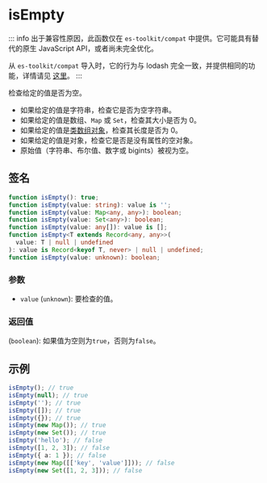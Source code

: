 # isEmpty

::: info
出于兼容性原因，此函数仅在 `es-toolkit/compat` 中提供。它可能具有替代的原生 JavaScript API，或者尚未完全优化。

从 `es-toolkit/compat` 导入时，它的行为与 lodash 完全一致，并提供相同的功能，详情请见 [这里](../../../compatibility.md)。
:::

检查给定的值是否为空。

- 如果给定的值是字符串，检查它是否为空字符串。
- 如果给定的值是数组、`Map` 或 `Set`，检查其大小是否为 0。
- 如果给定的值是[类数组对象](../predicate/isArrayLike.md)，检查其长度是否为 0。
- 如果给定的值是对象，检查它是否是没有属性的空对象。
- 原始值（字符串、布尔值、数字或 bigints）被视为空。

## 签名

```typescript
function isEmpty(): true;
function isEmpty(value: string): value is '';
function isEmpty(value: Map<any, any>): boolean;
function isEmpty(value: Set<any>): boolean;
function isEmpty(value: any[]): value is [];
function isEmpty<T extends Record<any, any>>(
  value: T | null | undefined
): value is Record<keyof T, never> | null | undefined;
function isEmpty(value: unknown): boolean;
```

### 参数

- `value` (`unknown`): 要检查的值。

### 返回值

(`boolean`): 如果值为空则为`true`，否则为`false`。

## 示例

```typescript
isEmpty(); // true
isEmpty(null); // true
isEmpty(''); // true
isEmpty([]); // true
isEmpty({}); // true
isEmpty(new Map()); // true
isEmpty(new Set()); // true
isEmpty('hello'); // false
isEmpty([1, 2, 3]); // false
isEmpty({ a: 1 }); // false
isEmpty(new Map([['key', 'value']])); // false
isEmpty(new Set([1, 2, 3])); // false
```
